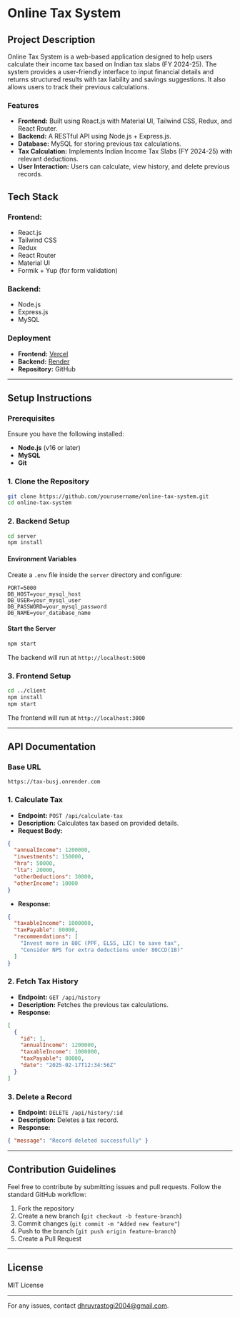 # Online Tax System

## Project Description
Online Tax System is a web-based application designed to help users calculate their income tax based on Indian tax slabs (FY 2024-25). The system provides a user-friendly interface to input financial details and returns structured results with tax liability and savings suggestions. It also allows users to track their previous calculations.

### Features
- **Frontend:** Built using React.js with Material UI, Tailwind CSS, Redux, and React Router.
- **Backend:** A RESTful API using Node.js + Express.js.
- **Database:** MySQL for storing previous tax calculations.
- **Tax Calculation:** Implements Indian Income Tax Slabs (FY 2024-25) with relevant deductions.
- **User Interaction:** Users can calculate, view history, and delete previous records.

## Tech Stack
### Frontend:
- React.js
- Tailwind CSS
- Redux
- React Router
- Material UI
- Formik + Yup (for form validation)

### Backend:
- Node.js
- Express.js
- MySQL

### Deployment
- **Frontend:** [Vercel](https://tax-puce.vercel.app/)
- **Backend:** [Render](https://tax-busj.onrender.com/)
- **Repository:** GitHub

---

## Setup Instructions
### Prerequisites
Ensure you have the following installed:
- **Node.js** (v16 or later)
- **MySQL**
- **Git**

### 1. Clone the Repository
```bash
git clone https://github.com/yourusername/online-tax-system.git
cd online-tax-system
```

### 2. Backend Setup
```bash
cd server
npm install
```
#### Environment Variables
Create a `.env` file inside the `server` directory and configure:
```env
PORT=5000
DB_HOST=your_mysql_host
DB_USER=your_mysql_user
DB_PASSWORD=your_mysql_password
DB_NAME=your_database_name
```
#### Start the Server
```bash
npm start
```
The backend will run at `http://localhost:5000`

### 3. Frontend Setup
```bash
cd ../client
npm install
npm start
```
The frontend will run at `http://localhost:3000`

---

## API Documentation
### Base URL
```plaintext
https://tax-busj.onrender.com
```

### 1. Calculate Tax
- **Endpoint:** `POST /api/calculate-tax`
- **Description:** Calculates tax based on provided details.
- **Request Body:**
```json
{
  "annualIncome": 1200000,
  "investments": 150000,
  "hra": 50000,
  "lta": 20000,
  "otherDeductions": 30000,
  "otherIncome": 10000
}
```
- **Response:**
```json
{
  "taxableIncome": 1000000,
  "taxPayable": 80000,
  "recommendations": [
    "Invest more in 80C (PPF, ELSS, LIC) to save tax",
    "Consider NPS for extra deductions under 80CCD(1B)"
  ]
}
```

### 2. Fetch Tax History
- **Endpoint:** `GET /api/history`
- **Description:** Fetches the previous tax calculations.
- **Response:**
```json
[
  {
    "id": 1,
    "annualIncome": 1200000,
    "taxableIncome": 1000000,
    "taxPayable": 80000,
    "date": "2025-02-17T12:34:56Z"
  }
]
```

### 3. Delete a Record
- **Endpoint:** `DELETE /api/history/:id`
- **Description:** Deletes a tax record.
- **Response:**
```json
{ "message": "Record deleted successfully" }
```

---

## Contribution Guidelines
Feel free to contribute by submitting issues and pull requests. Follow the standard GitHub workflow:
1. Fork the repository
2. Create a new branch (`git checkout -b feature-branch`)
3. Commit changes (`git commit -m "Added new feature"`)
4. Push to the branch (`git push origin feature-branch`)
5. Create a Pull Request

---

## License
MIT License

---

For any issues, contact dhruvrastogi2004@gmail.com.

